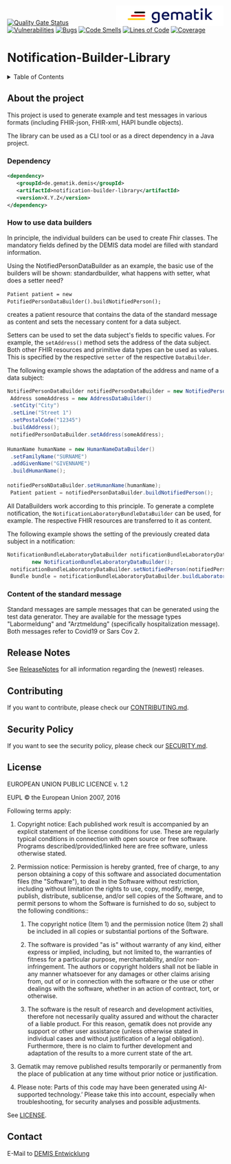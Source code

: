 <img align="right" width="250" height="47" src="media/Gematik_Logo_Flag.png"/> <br/>

[![Quality Gate Status](https://sonar.prod.ccs.gematik.solutions/api/project_badges/measure?project=de.gematik.demis%3Anotification-builder-library&metric=alert_status&token=7eedf2c73af74fbff2f6659750ace3d4498f0aa7)](https://sonar.prod.ccs.gematik.solutions/dashboard?id=de.gematik.demis%3Anotification-builder-library) [![Vulnerabilities](https://sonar.prod.ccs.gematik.solutions/api/project_badges/measure?project=de.gematik.demis%3Anotification-builder-library&metric=vulnerabilities&token=7eedf2c73af74fbff2f6659750ace3d4498f0aa7)](https://sonar.prod.ccs.gematik.solutions/dashboard?id=de.gematik.demis%3Anotification-builder-library) [![Bugs](https://sonar.prod.ccs.gematik.solutions/api/project_badges/measure?project=de.gematik.demis%3Anotification-builder-library&metric=bugs&token=7eedf2c73af74fbff2f6659750ace3d4498f0aa7)](https://sonar.prod.ccs.gematik.solutions/dashboard?id=de.gematik.demis%3Anotification-builder-library) [![Code Smells](https://sonar.prod.ccs.gematik.solutions/api/project_badges/measure?project=de.gematik.demis%3Anotification-builder-library&metric=code_smells&token=7eedf2c73af74fbff2f6659750ace3d4498f0aa7)](https://sonar.prod.ccs.gematik.solutions/dashboard?id=de.gematik.demis%3Anotification-builder-library) [![Lines of Code](https://sonar.prod.ccs.gematik.solutions/api/project_badges/measure?project=de.gematik.demis%3Anotification-builder-library&metric=ncloc&token=7eedf2c73af74fbff2f6659750ace3d4498f0aa7)](https://sonar.prod.ccs.gematik.solutions/dashboard?id=de.gematik.demis%3Anotification-builder-library) [![Coverage](https://sonar.prod.ccs.gematik.solutions/api/project_badges/measure?project=de.gematik.demis%3Anotification-builder-library&metric=coverage&token=7eedf2c73af74fbff2f6659750ace3d4498f0aa7)](https://sonar.prod.ccs.gematik.solutions/dashboard?id=de.gematik.demis%3Anotification-builder-library)
# Notification-Builder-Library

<details>
  <summary>Table of Contents</summary>
  <ol>
    <li>
        <a href="#about-the-project">About the project</a>
        <ul>
            <li><a href="#dependency">Dependency</a></li>
            <li><a href="#how-to-use-data-builders">How to use data builders</a></li>
            <li><a href="#content-of-the-standard-message">Content of the standard message</a></li>
        </ul>
	</li>
    <li><a href="#Content-of-the-standard-message">Content of the standard message</a></li>
    <li><a href="#release-notes">Release Notes</a></li>
    <li><a href="#contributing">Contributing</a></li>
    <li><a href="#security-policy">Security Policy</a></li>
    <li><a href="#license">License</a></li>
    <li><a href="#contact">Contact</a></li>
  </ol>
</details>

## About the project
This project is used to generate example and test messages in various formats (including FHIR-json, FHIR-xml, HAPI bundle objects).

The library can be used as a CLI tool or as a direct dependency in a Java project.

### Dependency

```xml
<dependency>  
   <groupId>de.gematik.demis</groupId>  
   <artifactId>notification-builder-library</artifactId>  
   <version>X.Y.Z</version>  
</dependency>
```

### How to use data builders
In principle, the individual builders can be used to create Fhir classes. The mandatory fields defined by the DEMIS data model are filled with standard information.

Using the NotifiedPersonDataBuilder as an example, the basic use of the builders will be shown: standardbuilder, what happens with setter, what does a setter need?

`Patient patient = new PotifiedPersonDataBuilder().buildNotifiedPerson();` 

creates a patient resource that contains the data of the standard message as content and sets the necessary content for a data subject.

Setters can be used to set the data subject's fields to specific values. For example, the `setAddress()` method sets the address of the data subject. Both other FHIR resources and primitive data types can be used as values. This is specified by the respective `setter` of the respective `DataBuilder`.

The following example shows the adaptation of the address and name of a data subject:
```java 
NotifiedPersonDataBuilder notifiedPersonDataBuilder = new NotifiedPersonDataBuilder();    
 Address someAddress = new AddressDataBuilder()    
 .setCity("City")   
 .setLine("Street 1")   
 .setPostalCode("12345")   
 .buildAddress();  
 notifiedPersonDataBuilder.setAddress(someAddress);

HumanName humanName = new HumanNameDataBuilder()    
 .setFamilyName("SURNAME") 
 .addGivenName("GIVENNAME")
 .buildHumanName();

notifiedPersoNDataBuilder.setHumanName(humanName);    
 Patient patient = notifiedPersonDataBuilder.buildNotifiedPerson(); 
 ```   

All DataBuilders work according to this principle. To generate a complete notification, the `NotificationLaboratoryBundleDataBuilder` can be used, for example. The respective FHIR resources are transferred to it as content.

The following example shows the setting of the previously created data subject in a notification:
```java 
NotificationBundleLaboratoryDataBuilder notificationBundleLaboratoryDataBuilder =     
        new NotificationBundleLaboratoryDataBuilder();    
 notificationBundleLaboratoryDataBuilder.setNotifiedPerson(notifiedPerson);    
 Bundle bundle = notificationBundleLaboratoryDataBuilder.buildLaboratoryBundle(); 
```

### Content of the standard message

Standard messages are sample messages that can be generated using the test data generator. They are available for the message types "Labormeldung" and "Arztmeldung" (specifically hospitalization message). Both messages refer to Covid19 or Sars Cov 2.

## Release Notes

See [ReleaseNotes](ReleaseNotes.md) for all information regarding the (newest) releases.

## Contributing
If you want to contribute, please check our [CONTRIBUTING.md](.github/CONTRIBUTING.md).

## Security Policy
If you want to see the security policy, please check our [SECURITY.md](.github/SECURITY.md).

## License
EUROPEAN UNION PUBLIC LICENCE v. 1.2

EUPL © the European Union 2007, 2016

Following terms apply:

1. Copyright notice: Each published work result is accompanied by an explicit statement of the license conditions for use. These are regularly typical conditions in connection with open source or free software. Programs described/provided/linked here are free software, unless otherwise stated.

2. Permission notice: Permission is hereby granted, free of charge, to any person obtaining a copy of this software and associated documentation files (the "Software"), to deal in the Software without restriction, including without limitation the rights to use, copy, modify, merge, publish, distribute, sublicense, and/or sell copies of the Software, and to permit persons to whom the Software is furnished to do so, subject to the following conditions::

    1. The copyright notice (Item 1) and the permission notice (Item 2) shall be included in all copies or substantial portions of the Software.

    2. The software is provided "as is" without warranty of any kind, either express or implied, including, but not limited to, the warranties of fitness for a particular purpose, merchantability, and/or non-infringement. The authors or copyright holders shall not be liable in any manner whatsoever for any damages or other claims arising from, out of or in connection with the software or the use or other dealings with the software, whether in an action of contract, tort, or otherwise.

    3. The software is the result of research and development activities, therefore not necessarily quality assured and without the character of a liable product. For this reason, gematik does not provide any support or other user assistance (unless otherwise stated in individual cases and without justification of a legal obligation). Furthermore, there is no claim to further development and adaptation of the results to a more current state of the art.

3. Gematik may remove published results temporarily or permanently from the place of publication at any time without prior notice or justification.

4. Please note: Parts of this code may have been generated using AI-supported technology.’ Please take this into account, especially when troubleshooting, for security analyses and possible adjustments.

See [LICENSE](LICENSE.md).

## Contact
E-Mail to [DEMIS Entwicklung](mailto:demis-entwicklung@gematik.de?subject=[GitHub]%20notification-builder-library)